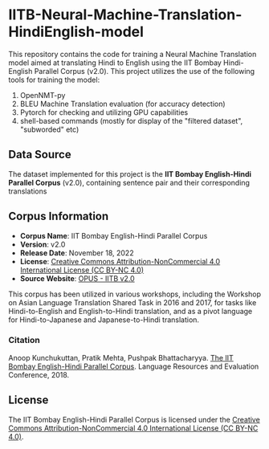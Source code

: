 # IITB-Neural-Machine-Translation-HindiEnglish-model
This repository contains the code for training a Neural Machine Translation model aimed at translating Hindi to English using the IIT Bombay Hindi-English Parallel Corpus (v2.0).
This project utilizes the use of the following tools for training the model:
1. OpenNMT-py
2. BLEU Machine Translation evaluation (for accuracy detection)
3. Pytorch for checking and utilizing GPU capabilities
4. shell-based commands (mostly for display of the "filtered dataset", "subworded" etc)

## Data Source 
The dataset implemented for this project is the **IIT Bombay English-Hindi Parallel Corpus** (v2.0), containing sentence pair and their corresponding translations 

## Corpus Information 

- **Corpus Name**: IIT Bombay English-Hindi Parallel Corpus
- **Version**: v2.0
- **Release Date**: November 18, 2022
- **License**: [Creative Commons Attribution-NonCommercial 4.0 International License (CC BY-NC 4.0)](https://creativecommons.org/licenses/by-nc/4.0/)
- **Source Website**: [OPUS - IITB v2.0](http://opus.nlpl.eu/IITB-v2.0.php)

This corpus has been utilized in various workshops, including the Workshop on Asian Language Translation Shared Task in 2016 and 2017, for tasks like Hindi-to-English and English-to-Hindi translation, and as a pivot language for Hindi-to-Japanese and Japanese-to-Hindi translation.

### Citation

Anoop Kunchukuttan, Pratik Mehta, Pushpak Bhattacharyya. [The IIT Bombay English-Hindi Parallel Corpus](https://www.cfilt.iitb.ac.in/~moses/iitb_en_hi_parallel/lrec2018_iitbparallel.pdf). Language Resources and Evaluation Conference, 2018.

## License

The IIT Bombay English-Hindi Parallel Corpus is licensed under the [Creative Commons Attribution-NonCommercial 4.0 International License (CC BY-NC 4.0)](https://creativecommons.org/licenses/by-nc/4.0/). 

